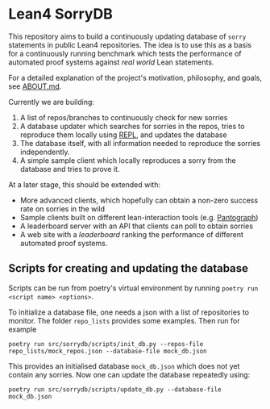 # Lean4 SorryDB

This repository aims to build a continuously updating database of `sorry` statements in public Lean4 repositories. The idea is to use this as a basis for a continuously running benchmark which tests the performance of automated proof systems against *real world* Lean statements.

For a detailed explanation of the project's motivation, philosophy, and goals, see [ABOUT.md](ABOUT.md).

Currently we are building:

1. A list of repos/branches to continuously check for new sorries
2. A database updater which searches for sorries in the repos, tries to reproduce them locally using [REPL](https://github.com/leanprover-community/repl/), and updates the database
3. The database itself, with all information needed to reproduce the sorries independently.
4. A simple sample client which locally reproduces a sorry from the database and tries to prove it.

At a later stage, this should be extended with:

- More advanced clients, which hopefully can obtain a non-zero success rate on
  sorries in the wild
- Sample clients built on different lean-interaction tools (e.g. [Pantograph](https://github.com/stanford-centaur/PyPantograph))
- A leaderboard server with an API that clients can poll to obtain sorries
- A web site with a *leaderboard* ranking the performance of different automated proof systems.


## Scripts for creating and updating the database

Scripts can be run from poetry's virtual environment by running
`poetry run <script name> <options>`.

To initialize a database file, one needs a json with a list of repositories to
monitor. The folder `repo_lists` provides some examples. Then run for example

`poetry run src/sorrydb/scripts/init_db.py --repos-file repo_lists/mock_repos.json --database-file mock_db.json`

This provides an initialised database `mock_db.json` which does not yet contain
any sorries. Now one can update the database repeatedly using:

`poetry run src/sorrydb/scripts/update_db.py --database-file mock_db.json`
